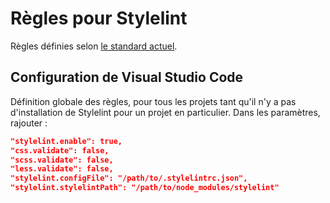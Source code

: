 # Règles pour Stylelint

Règles définies selon [le standard actuel](https://github.com/stylelint/stylelint-config-standard).

## Configuration de Visual Studio Code

Définition globale des règles, pour tous les projets tant qu'il n'y a pas d'installation de Stylelint pour un projet en particulier.
Dans les paramètres, rajouter :

```json
"stylelint.enable": true,
"css.validate": false,
"scss.validate": false,
"less.validate": false,
"stylelint.configFile": "/path/to/.stylelintrc.json",
"stylelint.stylelintPath": "/path/to/node_modules/stylelint"
```
